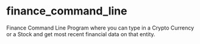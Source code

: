 # finance_command_line
Finance Command Line Program where you can type in a Crypto Currency or a Stock and get most recent financial data on that entity.
